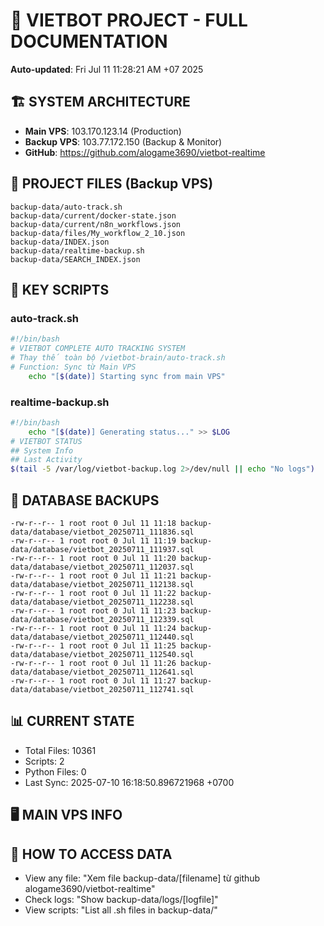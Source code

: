 # 🤖 VIETBOT PROJECT - FULL DOCUMENTATION
**Auto-updated**: Fri Jul 11 11:28:21 AM +07 2025

## 🏗️ SYSTEM ARCHITECTURE
- **Main VPS**: 103.170.123.14 (Production)
- **Backup VPS**: 103.77.172.150 (Backup & Monitor)
- **GitHub**: https://github.com/alogame3690/vietbot-realtime

## 📁 PROJECT FILES (Backup VPS)
```
backup-data/auto-track.sh
backup-data/current/docker-state.json
backup-data/current/n8n_workflows.json
backup-data/files/My_workflow_2_10.json
backup-data/INDEX.json
backup-data/realtime-backup.sh
backup-data/SEARCH_INDEX.json
```

## 🔧 KEY SCRIPTS
### auto-track.sh
```bash
#!/bin/bash
# VIETBOT COMPLETE AUTO TRACKING SYSTEM
# Thay thế toàn bộ /vietbot-brain/auto-track.sh
# Function: Sync từ Main VPS
    echo "[$(date)] Starting sync from main VPS"
```
### realtime-backup.sh
```bash
#!/bin/bash
    echo "[$(date)] Generating status..." >> $LOG
# VIETBOT STATUS
## System Info
## Last Activity
$(tail -5 /var/log/vietbot-backup.log 2>/dev/null || echo "No logs")
```

## 💾 DATABASE BACKUPS
```
-rw-r--r-- 1 root root 0 Jul 11 11:18 backup-data/database/vietbot_20250711_111836.sql
-rw-r--r-- 1 root root 0 Jul 11 11:19 backup-data/database/vietbot_20250711_111937.sql
-rw-r--r-- 1 root root 0 Jul 11 11:20 backup-data/database/vietbot_20250711_112037.sql
-rw-r--r-- 1 root root 0 Jul 11 11:21 backup-data/database/vietbot_20250711_112138.sql
-rw-r--r-- 1 root root 0 Jul 11 11:22 backup-data/database/vietbot_20250711_112238.sql
-rw-r--r-- 1 root root 0 Jul 11 11:23 backup-data/database/vietbot_20250711_112339.sql
-rw-r--r-- 1 root root 0 Jul 11 11:24 backup-data/database/vietbot_20250711_112440.sql
-rw-r--r-- 1 root root 0 Jul 11 11:25 backup-data/database/vietbot_20250711_112540.sql
-rw-r--r-- 1 root root 0 Jul 11 11:26 backup-data/database/vietbot_20250711_112641.sql
-rw-r--r-- 1 root root 0 Jul 11 11:27 backup-data/database/vietbot_20250711_112741.sql
```

## 📊 CURRENT STATE
- Total Files: 10361
- Scripts: 2
- Python Files: 0
- Last Sync: 2025-07-10 16:18:50.896721968 +0700

## 🖥️ MAIN VPS INFO


## 🚨 HOW TO ACCESS DATA
- View any file: "Xem file backup-data/[filename] từ github alogame3690/vietbot-realtime"
- Check logs: "Show backup-data/logs/[logfile]"
- View scripts: "List all .sh files in backup-data/"

